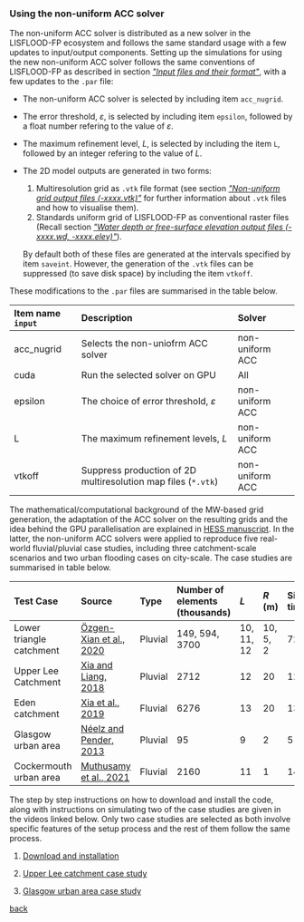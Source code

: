 ### Using the non-uniform ACC solver

The non-uniform ACC solver is distributed as a new solver in the LISFLOOD-FP ecosystem and follows the same standard usage with a few updates to input/output components. Setting up the simulations for using the new non-uniform ACC solver follows the same conventions of LISFLOOD-FP as described in section [*"Input files and their format"*](/Merewether1.md), with a few updates to the `.par` file:
* The non-uniform ACC solver is selected by including item `acc_nugrid`.
* The error threshold, $\varepsilon$, is selected by including item `epsilon`, followed by a float number refering to the value of $\varepsilon$.
* The maximum refinement level, *L*, is selected by including the item `L`, followed by an integer refering to the value of *L*.
* The 2D model outputs are generated in two forms: 
   1. Multiresolution grid as `.vtk` file format (see section [*"Non-uniform grid output files (-xxxx.vtk)"*](/vtk.md) for further information about `.vtk` files and how to visualise them).
   2. Standards uniform grid of LISFLOOD-FP as conventional raster files (Recall section [*"Water depth or free-surface elevation output files (-xxxx.wd, -xxxx.elev)"*](/Merewether3-2.md)). 
   
   By default both of these files are generated at the intervals specified by item `saveint`. However, the generation of the `.vtk` files can be suppressed (to save disk space) by including the item `vtkoff`.

These modifications to the `.par` files are summarised in the table below.

   | Item name `input` | Description | Solver |
   | :---         | :---      | :--- |
   | acc_nugrid     | Selects the non-uniofrm ACC solver       | non-uniform ACC      |
   | cuda    | Run the selected solver on GPU       | All      |
   | epsilon     | The choice of error threshold, $\varepsilon$       | non-uniform ACC      |   
   | L     | The maximum refinement levels, *L*      | non-uniform ACC      |   
   | vtkoff     | Suppress production of 2D multiresolution map files (`*.vtk`)     | non-uniform ACC      |   

The mathematical/computational background of the MW-based grid generation, the adaptation of the ACC solver on the resulting grids and the idea behind the GPU parallelisation are explained in [HESS manuscript](https://www.hydrology-and-earth-system-sciences.net/). In the latter, the non-uniform ACC solvers were applied to reproduce five real-world fluvial/pluvial case studies, including three catchment-scale scenarios and two urban flooding cases on city-scale. The case studies are summarised in table below. 

   | Test Case | Source | Type | Number of elements (thousands) | *L* | *R* (m) | Simulation time (hr) |
   | :---         | :---      | :---       | :---         | :---      | :--- |  :--- | 
   | Lower triangle catchment   | [Özgen-Xian et al., 2020](https://iwaponline.com/jh/article/22/5/1059/73853/Wavelet-based-local-mesh-refinement-for-rainfall)              | Pluvial    | 149, 594, 3700 | 10, 11, 12 | 10, 5, 2 | 72 |
   | Upper Lee Catchment   | [Xia and Liang, 2018](https://www.sciencedirect.com/science/article/pii/S0309170818302124#:~:text=A%20new%20implicit%20scheme%20is,in%20the%20shallow%20water%20equations.&text=The%20new%20scheme%20can%20relax%20flow%20velocities%20towards%20the%20correct%20equilibrium%20state.&text=The%20new%20scheme%20is%20numerically,for%20simulating%20very%20shallow%20flows.)              | Pluvial    | 2712 | 12 | 20 | 120 |
   | Eden catchment  | [Xia et al., 2019](https://www.sciencedirect.com/science/article/pii/S030917081930243X) | Fluvial    | 6276 | 13 | 20 | 132 |
   | Glasgow urban area | [Néelz and Pender, 2013](https://consult.environment-agency.gov.uk/engagement/bostonbarriertwao/results/appendix-6---neelz--s.---pender--g.--2013--benchmarking-the-latest-generation-of-2d-hydraulic-modelling-packages.-bristol_environment-agency.pdf) | Pluvial    | 95 | 9 | 2 | 5 |
   | Cockermouth urban area  | [Muthusamy et al., 2021](https://www.sciencedirect.com/science/article/pii/S0022169421001359) | Fluvial    | 2160 | 11 | 1 | 144 |
    
The step by step instructions on how to download and install the code, along with instructions on simulating two of the case studies are given in the videos linked below. Only two case studies are selected as both involve specific features of the setup process and the rest of them follow the same process.  

1. [Download and installation](https://youtu.be/jJDRMBkPyr8)

2. [Upper Lee catchment case study](https://youtu.be/IQBr9kxI-0k)

3. [Glasgow urban area case study](https://youtu.be/8yKIa7-mcg8)
   
   
[back](/LISFLOOD8.0.md)
